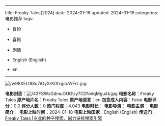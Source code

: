 
---
title: Freaky Tales(2024)
date: 2024-01-18
updated: 2024-01-18
categories: 电影推荐
tags:

- 冒险
- 喜剧
- 剧情

- English (English)
- en
---

<img src="https://image.tmdb.org/t/p/original/w98XELt88o7iOyXrK0fxgcoWFrL.jpg" alt="/w98XELt88o7iOyXrK0fxgcoWFrL.jpg" title="/w98XELt88o7iOyXrK0fxgcoWFrL.jpg">

**电影封面**：<img src="https://image.tmdb.org/t/p/w200/43FSWxGdmuOUGUy7CDNvlqMgu4k.jpg" alt="/43FSWxGdmuOUGUy7CDNvlqMgu4k.jpg" title="/43FSWxGdmuOUGUy7CDNvlqMgu4k.jpg">
**电影名称**：Freaky Tales
**原产地片名**：Freaky Tales
**原产地语言**：en
**包含成人内容**：False
**电影评分**：0.0
**评分人数**：0
**热门程度**：4.043
**电影时长**：
**电影导演**：
**电影主演**：
**电影简介**：
**电影上映时间**：2024-01-18
**电影上映国家**：English (English)
**传送门**：[Freaky Tales |专业的种子搜索、磁力链接搜索引擎](https://movie.amd794.com:2083/?search=Freaky%20Tales&ordering=&mode=match_phrase&page_size=10&page=1)

